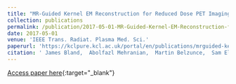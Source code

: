 ```yaml
---
title: "MR-Guided Kernel EM Reconstruction for Reduced Dose PET Imaging"
collection: publications
permalink: /publication/2017-05-01-MR-Guided-Kernel-EM-Reconstruction-for-Reduced-Dose-PET-Imaging
date: 2017-05-01
venue: 'IEEE Trans. Radiat. Plasma Med. Sci.'
paperurl: 'https://kclpure.kcl.ac.uk/portal/en/publications/mrguided-kernel-em-reconstruction-for-reduced-dose-pet-imaging(b4041b5d-f941-4bd5-8a51-9581ba151d2c).html'
citation: ' James Bland,  Abolfazl Mehranian,  Martin Belzunce,  Sam Ellis,  Colm McGinnity,  Alexander Hammers,  Andrew Reader, &quot;MR-Guided Kernel EM Reconstruction for Reduced Dose PET Imaging.&quot; IEEE Trans. Radiat. Plasma Med. Sci., 2017.'
---
```

[Access paper here](https://kclpure.kcl.ac.uk/portal/en/publications/mrguided-kernel-em-reconstruction-for-reduced-dose-pet-imaging(b4041b5d-f941-4bd5-8a51-9581ba151d2c).html){:target="_blank"}
